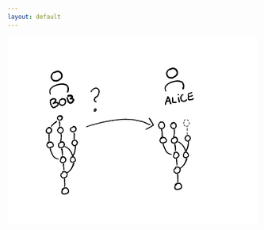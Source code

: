 ```yaml
---
layout: default
---
```


<div class="grid h-full">
<img class="h-100 justify-self-center self-center mt-auto" src="slides/ruphin-slides-open-source-workshop/images/repo-pr.png" alt="mobile-view">
</div>
